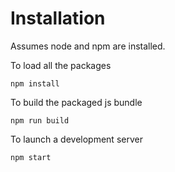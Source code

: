 Installation
============

Assumes node and npm are installed.

To load all the packages

`npm install`

To build the packaged js bundle

`npm run build`

To launch a development server

`npm start`


